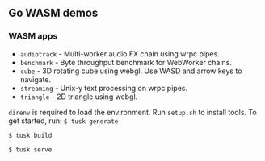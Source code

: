 ## Go WASM demos

### WASM apps
* `audiotrack` - Multi-worker audio FX chain using wrpc pipes.
* `benchmark` - Byte throughput benchmark for WebWorker chains.
* `cube` - 3D rotating cube using webgl. Use WASD and arrow keys to navigate.
* `streaming` - Unix-y text processing on wrpc pipes.
* `triangle` - 2D triangle using webgl.

`direnv` is required to load the environment. Run `setup.sh` to install tools.
To get started, run:
`$ tusk generate`

`$ tusk build`

`$ tusk serve`

